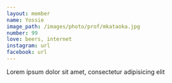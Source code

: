 ```yaml
---
layout: member
name: Yossie
image_path: /images/photo/prof/mkataoka.jpg
number: 99
love: beers, internet
instagram: url
facebook: url
---
```

Lorem ipsum dolor sit amet, consectetur adipisicing elit
